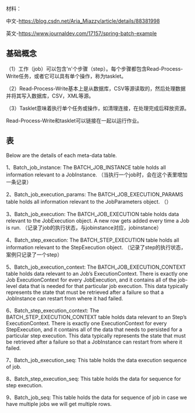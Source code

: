 材料：

中文-https://blog.csdn.net/Aria_Miazzy/article/details/88381998

英文-https://www.journaldev.com/17157/spring-batch-example

## 基础概念

（1）工作（job）可以包含'n'个步骤（step）。每个步骤都包含Read-Process-Write任务，或者它可以具有单个操作，称为tasklet。

（2）Read-Process-Write基本上是从数据库，CSV等源读取的，然后处理数据并将其写入数据库，CSV，XML等源。

（3）Tasklet意味着执行单个任务或操作，如清理连接，在处理完成后释放资源。

Read-Process-Write和tasklet可以链接在一起以运行作业。

##  表

Below are the details of each meta-data table.

1、Batch_job_instance: The BATCH_JOB_INSTANCE table holds all information relevant to a JobInstance.
（当执行一个job时，会在这个表里增加一条记录）

2、Batch_job_execution_params: The BATCH_JOB_EXECUTION_PARAMS table holds all information relevant to the JobParameters object.
（）

3、Batch_job_execution: The BATCH_JOB_EXECUTION table holds data relevant to the JobExecution object. A new row gets added every time a Job is run.
（记录了job的执行状态，与jobinstance对应，jobinstance）

4、Batch_step_execution: The BATCH_STEP_EXECUTION table holds all information relevant to the StepExecution object.
（记录了step的执行状态，案例只记录了一个step）

5、Batch_job_execution_context: The BATCH_JOB_EXECUTION_CONTEXT table holds data relevant to an Job’s ExecutionContext. There is exactly one Job ExecutionContext for every JobExecution, and it contains all of the job-level data that is needed for that particular job execution. This data typically represents the state that must be retrieved after a failure so that a JobInstance can restart from where it had failed.

6、Batch_step_execution_context: The BATCH_STEP_EXECUTION_CONTEXT table holds data relevant to an Step’s ExecutionContext. There is exactly one ExecutionContext for every StepExecution, and it contains all of the data that needs to persisted for a particular step execution. This data typically represents the state that must be retrieved after a failure so that a JobInstance can restart from where it failed.

7、Batch_job_execution_seq: This table holds the data execution sequence of job.

8、Batch_step_execution_seq: This table holds the data for sequence for step execution.

9、Batch_job_seq: This table holds the data for sequence of job in case we have multiple jobs we will get multiple rows.
